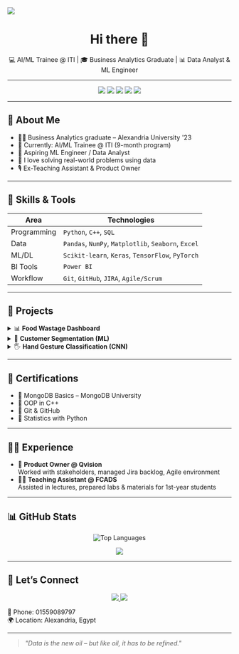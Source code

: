 <!-- Banner -->
<img src="https://capsule-render.vercel.app/api?type=waving&height=300&weight=400&color=gradient&text=Rowaina%20Reda&fontAlignY=50" />

<h1 align="center">Hi there 👋</h1>
<p align="center">💻 AI/ML Trainee @ ITI | 🎓 Business Analytics Graduate | 📊 Data Analyst & ML Engineer</p>

---

<p align="center">
  <img src="https://img.shields.io/badge/Python-3670A0?style=for-the-badge&logo=python&logoColor=ffdd54"/>
  <img src="https://img.shields.io/badge/Power%20BI-F2C811?style=for-the-badge&logo=powerbi&logoColor=black"/>
  <img src="https://img.shields.io/badge/TensorFlow-FF6F00?style=for-the-badge&logo=tensorflow&logoColor=white"/>
  <img src="https://img.shields.io/badge/PyTorch-EE4C2C?style=for-the-badge&logo=pytorch&logoColor=white"/>
  <img src="https://img.shields.io/badge/GitHub-100000?style=for-the-badge&logo=github&logoColor=white"/>
</p>

---

## 🧠 About Me

- 👩‍🎓 Business Analytics graduate – Alexandria University '23  
- 🎯 Currently: AI/ML Trainee @ ITI (9-month program)  
- 🔭 Aspiring ML Engineer / Data Analyst  
- 🧩 I love solving real-world problems using data  
- 🎙️ Ex-Teaching Assistant & Product Owner  

---

## 🚀 Skills & Tools

| Area        | Technologies                                  |
|-------------|----------------------------------------------|
| Programming | `Python`, `C++`, `SQL`                        |
| Data        | `Pandas`, `NumPy`, `Matplotlib`, `Seaborn`, `Excel` |
| ML/DL       | `Scikit-learn`, `Keras`, `TensorFlow`, `PyTorch`  |
| BI Tools    | `Power BI`                                    |
| Workflow    | `Git`, `GitHub`, `JIRA`, `Agile/Scrum`       |

---

## 📂 Projects

<details>
  <summary>📊 <strong>Food Wastage Dashboard</strong></summary>
  <br>
  🔗 <a href="https://www.kaggle.com/datasets/atharvasoundankar/global-food-wastage-dataset-2018-2024">Dataset</a>  
  🧰 Tools: Power BI, Excel, Python  
  📌 Goal: Visualizing global food waste trends (2018–2024)  
</details>

<details>
  <summary>🧠 <strong>Customer Segmentation (ML)</strong></summary>
  <br>
  🔗 <a href="https://github.com/rowaina-reda/Customer-Segmentation">View project on GitHub</a>  
  🧰 Tools: Scikit-learn, Python  
  📌 Goal: Cluster credit card customers using ML  
</details>

<details>
  <summary>🖐️ <strong>Hand Gesture Classification (CNN)</strong></summary>
  <br>
  🔗 <a href="https://github.com/rowaina-reda/HandGesturesClassification">View project on GitHub</a>  
  🧰 Tools: TensorFlow, OpenCV  
  📌 Goal: Classify hand gestures using deep learning  
</details>

---

## 📜 Certifications

- 🧾 MongoDB Basics – MongoDB University  
- 🧾 OOP in C++  
- 🧾 Git & GitHub  
- 🧾 Statistics with Python  

---

## 👩‍💼 Experience

- 🏢 **Product Owner @ Qvision**  
  Worked with stakeholders, managed Jira backlog, Agile environment  
- 🧑‍🏫 **Teaching Assistant @ FCADS**  
  Assisted in lectures, prepared labs & materials for 1st-year students
  
---

## 📊 GitHub Stats

<p align="center">
  <img src="https://github-readme-stats.vercel.app/api/top-langs/?username=Raoina&layout=compact&theme=radical" alt="Top Languages" />
</p>
<p align="center">
<img src="https://github-readme-stats.vercel.app/api?username=Raoina&show_icons=true&theme=radical" />
</p>

---

## 🤝 Let’s Connect

<p align="center">
  <a href="https://www.linkedin.com/in/rowaina-reda">
    <img src="https://img.shields.io/badge/LinkedIn-0077B5?style=for-the-badge&logo=linkedin&logoColor=white" />
  </a>
  <a href="mailto:roainareda@gmail.com">
    <img src="https://img.shields.io/badge/Email-D14836?style=for-the-badge&logo=gmail&logoColor=white" />
  </a>
</p>

📱 Phone: 01559089797  
🌍 Location: Alexandria, Egypt

---

> _"Data is the new oil – but like oil, it has to be refined."_
